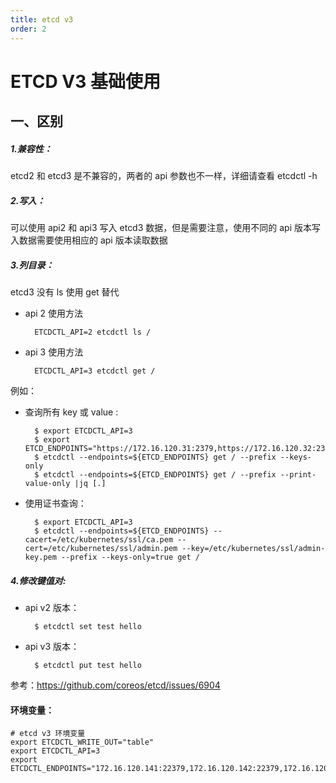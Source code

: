 ```yaml
---
title: etcd v3
order: 2
---
```


# ETCD V3 基础使用

## 一、区别

##### 1.兼容性：

etcd2 和 etcd3 是不兼容的，两者的 api 参数也不一样，详细请查看 etcdctl -h

##### 2.写入：

可以使用 api2 和 api3 写入 etcd3 数据，但是需要注意，使用不同的 api 版本写入数据需要使用相应的 api 版本读取数据

##### 3.列目录：

etcd3 没有 ls 使用 get 替代

- api 2 使用方法

        ETCDCTL_API=2 etcdctl ls /

- api 3 使用方法

        ETCDCTL_API=3 etcdctl get /

例如：

- 查询所有 key 或 value :

        $ export ETCDCTL_API=3
        $ export ETCD_ENDPOINTS="https://172.16.120.31:2379,https://172.16.120.32:2379,https://172.16.120.33:2379"
        $ etcdctl --endpoints=${ETCD_ENDPOINTS} get / --prefix --keys-only
        $ etcdctl --endpoints=${ETCD_ENDPOINTS} get / --prefix --print-value-only |jq [.]

- 使用证书查询：

        $ export ETCDCTL_API=3
        $ etcdctl --endpoints=${ETCD_ENDPOINTS} --cacert=/etc/kubernetes/ssl/ca.pem --cert=/etc/kubernetes/ssl/admin.pem --key=/etc/kubernetes/ssl/admin-key.pem --prefix --keys-only=true get /

##### 4.修改键值对:

- api v2 版本：

        $ etcdctl set test hello

- api v3 版本：

        $ etcdctl put test hello

参考：https://github.com/coreos/etcd/issues/6904

#### 环境变量：

```shell
# etcd v3 环境变量
export ETCDCTL_WRITE_OUT="table"
export ETCDCTL_API=3
export ETCDCTL_ENDPOINTS="172.16.120.141:22379,172.16.120.142:22379,172.16.120.143:22379"
```
